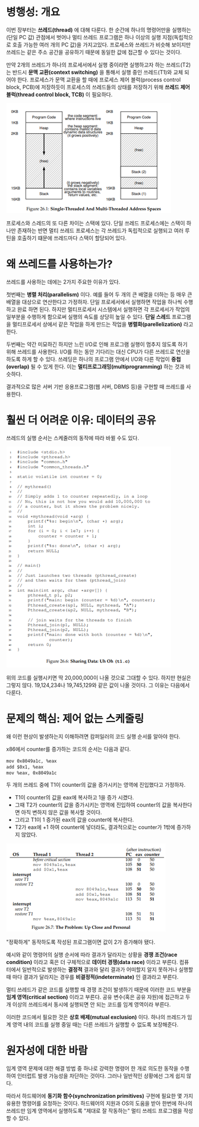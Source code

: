 # 병행성: 개요

이번 장부터는 **쓰레드(thread)** 에 대해 다룬다. 한 순간에 하나의 명령어만을 실행하는(단일 PC 값) 관점에서 벗어나 멀티 쓰레드 프로그램은 하나 이상의 실행 지점(독립적으로 호출 가능한 여러 개의 PC 값)을 가지고있다. 프로세스와 쓰레드가 비슷해 보이지만 쓰레드는 같은 주소 공간을 공유하기 때문에 동일한 값에 접근할 수 있다는 것이다.

만약 2개의 쓰레드가 하나의 프로세서에서 실행 중이라면 실행하고자 하는 쓰레드(T2)는 반드시 **문맥 교환(context switching)** 을 통해서 실행 중인 쓰레드(T1)와 교체 되어야 한다. 프로세스가 문맥 교환을 할 때에 프로세스 제어 블럭(process control block, PCB)에 저장하듯이 프로세스의 쓰레드들의 상태를 저장하기 위해 **쓰레드 제어 블럭(thread control block, TCB)** 이 필요하다. 

![26-1](../image/26-1.png)

프로세스와 스레드의 또 다른 차이는 스택에 있다. 단일 쓰레드 프로세스에는 스택이 하나만 존재하는 반면 멀티 쓰레드 프로세스는 각 쓰레드가 독립적으로 실행되고 여러 루틴을 호출하기 떄문에 쓰레드마다 스택이 할당되어 있다.

# 왜 쓰레드를 사용하는가?

쓰레드를 사용하는 데에는 2가지 주요한 이유가 있다.

첫번째는 **병렬 처리(parallelism)** 이다. 예를 들어 두 개의 큰 배열을 더하는 등 매우 큰 배열을 대상으로 연산한다고 가정하자. 단일 프로세서에서 실행하면 작업을 하나씩 수행하고 완료 하면 된다. 하지만 멀티프로세서 시스템에서 실행하면 각 프로세서가 작업의 일부분을 수행하게 함으로써 실행의 속도를 상당히 높일 수 있다. **단일 스레드** 프로그램을 멀티프로세서 상에서 같은 작업을 하게 만드는 작업을 **병렬화(parellelization)** 라고 한다.

두번째는 약간 미묘하긴 하지만 느린 I/O로 인해 프로그램 실행이 멈추지 않도록 하기 위해 쓰레드를 사용한다. I/O를 하는 동안 기다리는 대신 CPU가 다른 쓰레드로 연산을 하도록 하게 할 수 있다. 쓰레딩은 하나의 프로그램 안에서 I/O와 다른 작업이 **중첩(overlap)** 될 수 있게 한다. 이는 **멀티프로그래밍(multiprogramming)** 하는 것과 비슷하다.

결과적으로 많은 서버 기반 응용프로그램(웹 서버, DBMS 등)을 구현할 때 쓰레드를 사용한다.

# 훨씬 더 어려운 이유: 데이터의 공유

쓰레드의 실행 순서는 스케줄러의 동작에 따라 바뀔 수도 있다.

![26-6](../image/26-6.png)

위의 코드를 실행시키면 딱 20,000,000이 나올 것으로 그대할 수 있다. 하지만 현실은 그렇지 않다. 19,124,234나 19,745,129와 같은 값이 나올 것이다. 그 이유는 다음에서 다룬다.

# 문제의 핵심: 제어 없는 스케줄링

왜 이런 현상이 발생하는지 이해하려면 캄퍼일러의 코드 실행 순서를 알아야 한다.

x86에서 counter를 증가하는 코드의 순서는 다음과 같다.

```assembly
mov 0x8049a1c, %eax
add $0x1, %eax
mov %eax, 0x8049a1c
```

두 개의 쓰레드 중에 T1이 counter의 값을 증가시키는 영역에 진입했다고 가정하자.
- T1이 counter의 값을 eax에 복사하고 1을 증가 시켰다.
- 그때 T2가 counter의 값을 증가시키는 영역에 진입하여 counter의 값을 복사한다면 아직 변하지 않은 값을 복사할 것이다.
- 그리고 T1이 1 증가된 eax의 값을 counter에 복사한다.
- T2가 eax에 +1 하여 counter에 넣더라도, 결과적으로는 counter가 1밖에 증가하지 않았다.

![26-7](../image/26-7.png)

"정확하게" 동작하도록 작성된 프로그램이면 값이 2가 증가해야 됐다.

예시와 같이 명령어의 실행 순서에 따라 결과가 달라지는 상황을 **경쟁 조건(race condition)** 이라고 혹은 더 구체적으로 **데이터 경쟁(data race)** 이라고 부른다. 컴퓨터에서 일반적으로 발생하는 **결정적** 결과와 달리 결과가 어떠할지 알지 못하거나 실행할 때 마다 결과가 달라지는 경우를 **비결정적(indeterminate)** 인 결과라고 부른다.

멀티 쓰레드가 같은 코드를 실행할 때 경쟁 조건이 발생하기 때문에 이러한 코드 부분을 **임계 영역(critical section)** 이라고 부른다. 공유 변수(혹은 공유 자원)에 접근하고 두 개 이상의 쓰레드에서 동시에 실행되면 안 되는 코드를 임계 영역이라 부른다.

이러한 코드에서 필요한 것은 **상호 배제(mutual exclusion)** 이다. 하나의 쓰레드가 임계 영역 내의 코드를 실행 중일 때는 다른 쓰레드가 실행할 수 없도록 보장해준다.

# 원자성에 대한 바람

임계 영역 문제에 대한 해결 방법 중 하나로 강력한 명령어 한 개로 의도한 동작을 수행하여 인터럽트 발생 가능성을 차단하는 것이다. 그러나 일반적인 상황에선 그게 쉽지 않다.

따라서 하드웨어에 **동기화 함수(synchronization primitives)** 구현에 필요한 몇 가지 유용한 명령어를 요청하는 것이다. 하드웨어의 지원과 OS의 도움을 받아 한번에 하나의 쓰레드만 임계 영역에서 실행하도록 "제대로 잘 작동하는" 멀티 쓰레드 프로그램을 작성할 수 있다.
